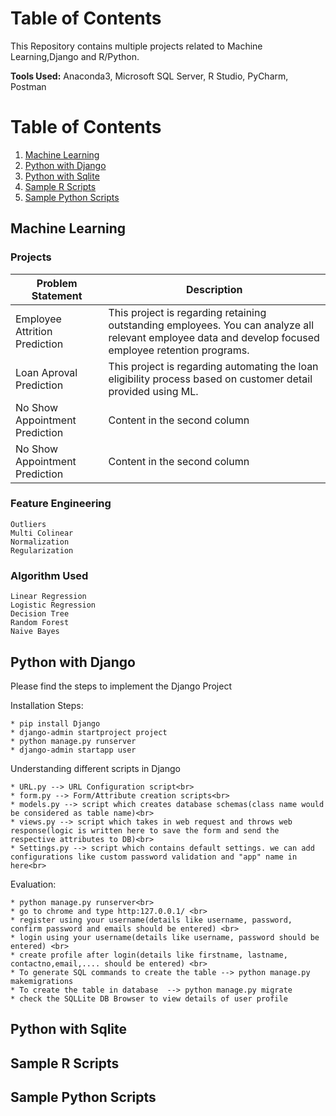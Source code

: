 # Table of Contents

This Repository contains multiple projects related to Machine Learning,Django and R/Python.

<b>Tools Used:</b> Anaconda3, Microsoft SQL Server, R Studio, PyCharm, Postman

# Table of Contents
1. [Machine Learning](#machine-learning)
2. [Python with Django](#python-with-django)
3. [Python with Sqlite](#python-with-sqlite)
4. [Sample R Scripts](#sample-r-scripts)
5. [Sample Python Scripts](#sample-python-scripts)


## Machine Learning

### Projects
Problem Statement | Description
------------ | -------------
Employee Attrition Prediction | This project is regarding retaining outstanding employees. You can analyze all relevant employee data and develop focused employee retention programs.
Loan Aproval Prediction | This project is regarding automating the loan eligibility process based on customer detail provided using ML.
No Show Appointment Prediction | Content in the second column
No Show Appointment Prediction | Content in the second column

### Feature Engineering
`Outliers`<br>
`Multi Colinear`<br>
`Normalization`<br>
`Regularization`<br>

### Algorithm Used
`Linear Regression`<br>
`Logistic Regression`<br>
`Decision Tree`<br>
`Random Forest`<br>
`Naive Bayes`<br>


## Python with Django

Please find the steps to implement the Django Project

Installation  Steps:
```
* pip install Django
* django-admin startproject project
* python manage.py runserver
* django-admin startapp user
```

Understanding different scripts in Django
```
* URL.py --> URL Configuration script<br>
* form.py --> Form/Attribute creation scripts<br>
* models.py --> script which creates database schemas(class name would be considered as table name)<br>
* views.py --> script which takes in web request and throws web response(logic is written here to save the form and send the respective attributes to DB)<br>
* Settings.py --> script which contains default settings. we can add configurations like custom password validation and "app" name in here<br>
```
Evaluation:
```
* python manage.py runserver<br>
* go to chrome and type http:127.0.0.1/ <br>
* register using your username(details like username, password, confirm password and emails should be entered) <br>
* login using your username(details like username, password should be entered) <br>
* create profile after login(details like firstname, lastname, contactno,email,.... should be entered) <br>
* To generate SQL commands to create the table --> python manage.py makemigrations
* To create the table in database  --> python manage.py migrate
* check the SQLLite DB Browser to view details of user profile
```

## Python with Sqlite
## Sample R Scripts
## Sample Python Scripts
